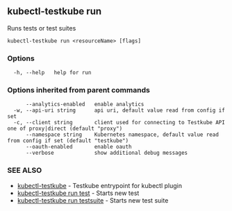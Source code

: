 ## kubectl-testkube run

Runs tests or test suites

```
kubectl-testkube run <resourceName> [flags]
```

### Options

```
  -h, --help   help for run
```

### Options inherited from parent commands

```
      --analytics-enabled   enable analytics
  -w, --api-uri string      api uri, default value read from config if set
  -c, --client string       client used for connecting to Testkube API one of proxy|direct (default "proxy")
      --namespace string    Kubernetes namespace, default value read from config if set (default "testkube")
      --oauth-enabled       enable oauth
      --verbose             show additional debug messages
```

### SEE ALSO

* [kubectl-testkube](kubectl-testkube.md)	 - Testkube entrypoint for kubectl plugin
* [kubectl-testkube run test](kubectl-testkube_run_test.md)	 - Starts new test
* [kubectl-testkube run testsuite](kubectl-testkube_run_testsuite.md)	 - Starts new test suite

